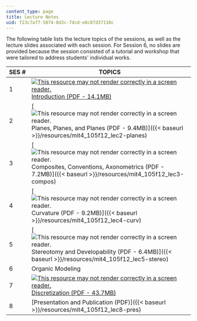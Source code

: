 ```yaml
---
content_type: page
title: Lecture Notes
uid: f23c7a77-5874-8d3c-7dcd-e8c87d37110c
---
```


The following table lists the lecture topics of the sessions, as well as the lecture slides associated with each session. For Session 6, no slides are provided because the session consisted of a tutorial and workshop that were tailored to address students' individual works.

| SES # | TOPICS |
| --- | --- |
| 1 | [![This resource may not render correctly in a screen reader.](/images/inacessible.gif)Introduction (PDF - 14.1MB)](/ans7870/4/4.105/f12/MIT4_105F12_lec1-intro.pdf) |
| 2 | [![This resource may not render correctly in a screen reader.](/images/inacessible.gif)Planes, Planes, and Planes (PDF - 9.4MB)]({{< baseurl >}}/resources/mit4_105f12_lec2-planes) |
| 3 | [![This resource may not render correctly in a screen reader.](/images/inacessible.gif)Composites, Conventions, Axonometrics (PDF - 7.2MB)]({{< baseurl >}}/resources/mit4_105f12_lec3-compos) |
| 4 | [![This resource may not render correctly in a screen reader.](/images/inacessible.gif)Curvature (PDF - 9.2MB)]({{< baseurl >}}/resources/mit4_105f12_lec4-curv) |
| 5 | [![This resource may not render correctly in a screen reader.](/images/inacessible.gif)Stereotomy and Developability (PDF - 6.4MB)]({{< baseurl >}}/resources/mit4_105f12_lec5-stereo) |
| 6 | Organic Modeling |
| 7 | [![This resource may not render correctly in a screen reader.](/images/inacessible.gif)Discretization (PDF - 43.7MB)](/ans7870/4/4.105/f12/MIT4_105F12_lec7-discret.pdf) |
| 8 | [Presentation and Publication (PDF)]({{< baseurl >}}/resources/mit4_105f12_lec8-pres)